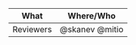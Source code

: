 What            | Where/Who
----------------|----------------------------------------
Reviewers       | @skanev @mitio
